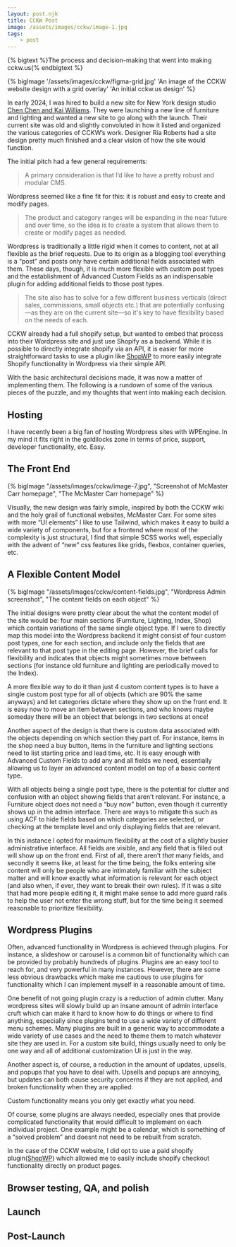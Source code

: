 ```yaml
---
layout: post.njk
title: CCKW Post
image: /assets/images/cckw/image-1.jpg
tags:
    - post
---
```


{% bigtext %}The process and decision-making that went into making cckw.us{% endbigtext %}

{% bigImage '/assets/images/cckw/figma-grid.jpg' 'An image of the CCKW website design with a grid overlay' 'An initial cckw.us design' %}

In early 2024, I was hired to build a new site for New York design studio [Chen Chen and Kai Williams](https://cckw.us). They were launching a new line of furniture and lighting and wanted a new site to go along with the launch. Their current site was old and slightly convoluted in how it listed and organized the various categories of CCKW’s work. Designer Ria Roberts had a site design pretty much finished and a clear vision of how the site would function.

The initial pitch had a few general requirements:

> A primary consideration is that I’d like to have a pretty robust and modular CMS.

Wordpress seemed like a fine fit for this: it is robust and easy to create and modify pages. 

> The product and category ranges will be expanding in the near future and over time, so the idea is to create a system that allows them to create or modify pages as needed.

Wordpress is traditionally a little rigid when it comes to content, not at all flexible as the brief requests. Due to its origin as a blogging tool everything is a “post” and posts only have certain additional fields associated with them. These days, though, it is much more flexible with custom post types and the establishment of Advanced Custom Fields as an indispensable plugin for adding additional fields to those post types.

> The site also has to solve for a few different business verticals (direct sales, commissions, small objects etc.) that are potentially confusing—as they are on the current site—so it's key to have flexibility based on the needs of each.

CCKW already had a full shopify setup, but wanted to embed that process into their Wordpress site and just use Shopify as a backend.  While it is possible to directly integrate shopify via an API, it is easier for more straightforward tasks to use a plugin like [ShopWP](https://wordpress.org/plugins/wpshopify/) to more easily integrate Shopify functionality in Wordpress via their simple API.

With the basic architectural decisions made, it was now a matter of implementing them. The following is a rundown of some of the various pieces of the puzzle, and my thoughts that went into making each decision.

## Hosting

I have recently been a big fan of hosting Wordpress sites with WPEngine. In my mind it fits right in the goldilocks zone in terms of price, support, developer functionality, etc. Easy.

## The Front End

{% bigImage "/assets/images/cckw/image-7.jpg", "Screenshot of McMaster Carr homepage", "The McMaster Carr homepage" %}

Visually, the new design was fairly simple, inspired by both the CCKW wiki and the holy grail of functional websites, McMaster Carr. For some sites with more “UI elements” I like to use Tailwind, which makes it easy to build a wide variety of components, but for a frontend where most of the complexity is just structural, I find that simple SCSS works well, especially with the advent of “new” css features like grids, flexbox, container queries, etc.


## A Flexible Content Model

{% bigImage "/assets/images/cckw/content-fields.jpg", "Wordpress Admin screenshot", "The content fields on each object" %}

The initial designs were pretty clear about the what the content model of the site would be: four main sections (Furniture, Lighting, Index, Shop) which contain variations of the same single object type. If I were to directly map this model into the Wordpress backend it might consist of four custom post types, one for each section, and include only the fields that are relevant to that post type in the editing page. However, the brief calls for flexibility and indicates that objects might sometimes move between sections (for instance old furniture and lighting are periodically moved to the Index).

A more flexible way to do it than just 4 custom content types is to have a single custom post type for all of objects (which are 90% the same anyways) and let categories dictate where they show up on the front end. It is easy now to move an item between sections, and who knows maybe someday there will be an object that belongs in two sections at once!

Another aspect of the design is that there is custom data associated with the objects depending on which section they part of. For instance, items in the shop need a buy button, items in the furniture and lighting sections need to list starting price and lead time, etc. It is easy enough with Advanced Custom Fields to add any and all fields we need, essentially allowing us to layer an advanced content model on top of a basic content type.

With all objects being a single post type, there is the potential for clutter and confusion with an object showing fields that aren’t relevant. For instance, a Furniture object does not need a “buy now” button, even though it currently shows up in the admin interface. There are ways to mitigate this such as using ACF to hide fields based on which categories are selected, or checking at the template level and only displaying fields that are relevant. 

In this instance I opted for maximum flexibility at the cost of a slightly busier administrative interface. All fields are visible, and any field that is filled out will show up on the front end. First of all, there aren’t *that* many fields, and secondly it seems like, at least for the time being, the folks entering site content will only be people who are intimately familiar with the subject matter and will know exactly what information is relevant for each object (and also when, if ever, they want to break their own rules). If it was a site that had more people editing it, it might make sense to add more guard rails to help the user not enter the wrong stuff, but for the time being it seemed reasonable to prioritize flexibility.

## Wordpress Plugins

Often, advanced functionality in Wordpress is achieved through plugins. For instance, a slideshow or carousel is a common bit of functionality which can be provided by probably hundreds of plugins. Plugins are an easy tool to reach for, and very powerful in many instances. However, there are some less obvious drawbacks which make me cautious to use plugins for functionality which I can implement myself in a reasonable amount of time.

One benefit of not going plugin crazy is a reduction of  admin clutter. Many wordpress sites will slowly build up an insane amount of admin interface cruft which can make it hard to know how to do things or where to find anything, especially since plugins tend to use a wide variety of different menu schemes. Many plugins are built in a generic way to accommodate a wide variety of use cases and the need to theme them to match whatever site they are used in. For a custom site build, things usually need to only be one way and all of additional customization UI is just in the way. 

Another aspect is, of course, a reduction in the amount of updates, upsells, and popups that you have to deal with. Upsells and popups are annoying, but updates can both cause security concerns if they are not applied, and broken functionality when they are applied.

Custom functionality means you only get exactly what you need.

Of course, some plugins are always needed, especially ones that provide complicated functionality that would difficult to implement on each individual project. One example might be a calendar, which is something of a “solved problem” and doesnt not need to be rebuilt from scratch.

In the case of the CCKW website, I did opt to use a paid shopify plugin([ShopWP](https://wordpress.org/plugins/wpshopify/)) which allowed me to easily include shopify checkout functionality directly on product pages.

## Browser testing, QA, and polish

## Launch

## Post-Launch